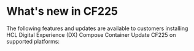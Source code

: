 # What's new in CF225

The following features and updates are available to customers installing HCL Digital Experience (DX) Compose Container Update CF225 on supported platforms: